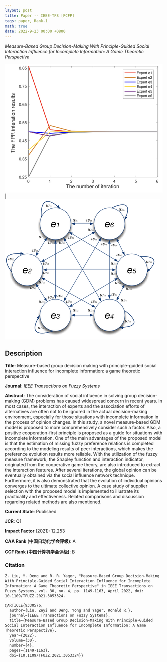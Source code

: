 ```yaml
---
layout: post
title: Paper -- IEEE-TFS [PCFP]
tags: paper, Rank-1
math: true
date: 2022-9-23 00:00 +0800
---
```


*Measure-Based Group Decision-Making With Principle-Guided Social Interaction Influence for Incomplete Information: A Game Theoretic Perspective*

![GA](https://github.com/Samlzy/pics/raw/Samlzy-patch-1/LiuD02.png) | ![GA](https://github.com/Samlzy/pics/raw/Samlzy-patch-1/LiuD02-2.png)




## Description

**Title**: Measure-based group decision making with principle-guided social interaction influence for incomplete information: a game theoretic perspective

**Journal**: *IEEE Transactions on Fuzzy Systems*

**Abstract**: The consideration of social influence in solving group decision-making (GDM) problems has caused widespread concern in recent years. In most cases, the interaction of experts and the association efforts of alternatives are often not to be ignored in the actual decision-making environment, especially for those situations with incomplete information in the process of opinion changes. In this study, a novel measure-based GDM model is proposed to more comprehensively consider such a factor. Also, a positive cooperation-first principle is proposed as a guide for situations with incomplete information. One of the main advantages of the proposed model is that the estimation of missing fuzzy preference relations is completed according to the modeling results of peer interactions, which makes the preference evolution results more reliable. With the utilization of the fuzzy measure framework, the Shapley function and interaction indicator, originated from the cooperative game theory, are also introduced to extract the interaction features. After several iterations, the global opinion can be eventually obtained via the social influence network technique. Furthermore, it is also demonstrated that the evolution of individual opinions converges to the ultimate collective opinion. A case study of supplier selection with the proposed model is implemented to illustrate its practicality and effectiveness. Related comparisons and discussion regarding related methods are also mentioned.

**Current State**: Published

**JCR**: Q1

**Impact Factor** (2021): 12.253

**CAA Rank (中国自动化学会评级)**: A

**CCF Rank (中国计算机学会评级)**: B


### Citation

```
Z. Liu, Y. Deng and R. R. Yager, "Measure-Based Group Decision-Making With Principle-Guided Social Interaction Influence for Incomplete Information: A Game Theoretic Perspective" in IEEE Transactions on Fuzzy Systems, vol. 30, no. 4, pp. 1149-1163, April 2022, doi: 10.1109/TFUZZ.2021.3053324.
```

```
@ARTICLE{9330576,
  author={Liu, Zeyi and Deng, Yong and Yager, Ronald R.},
  journal={IEEE Transactions on Fuzzy Systems}, 
  title={Measure-Based Group Decision-Making With Principle-Guided Social Interaction Influence for Incomplete Information: A Game Theoretic Perspective}, 
  year={2022},
  volume={30},
  number={4},
  pages={1149-1163},
  doi={10.1109/TFUZZ.2021.3053324}}
```
